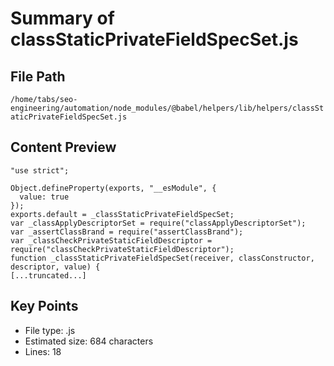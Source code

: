 # Summary of classStaticPrivateFieldSpecSet.js
  
## File Path
`/home/tabs/seo-engineering/automation/node_modules/@babel/helpers/lib/helpers/classStaticPrivateFieldSpecSet.js`

## Content Preview
```
"use strict";

Object.defineProperty(exports, "__esModule", {
  value: true
});
exports.default = _classStaticPrivateFieldSpecSet;
var _classApplyDescriptorSet = require("classApplyDescriptorSet");
var _assertClassBrand = require("assertClassBrand");
var _classCheckPrivateStaticFieldDescriptor = require("classCheckPrivateStaticFieldDescriptor");
function _classStaticPrivateFieldSpecSet(receiver, classConstructor, descriptor, value) {
[...truncated...]
```

## Key Points
- File type: .js
- Estimated size: 684 characters
- Lines: 18
